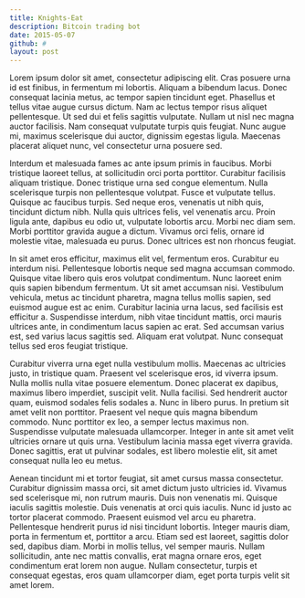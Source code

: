```yaml
---
title: Knights-Eat
description: Bitcoin trading bot
date: 2015-05-07
github: #
layout: post
---
```


Lorem ipsum dolor sit amet, consectetur adipiscing elit. Cras posuere urna id est finibus, in fermentum mi lobortis. Aliquam a bibendum lacus. Donec consequat lacinia metus, ac tempor sapien tincidunt eget. Phasellus et tellus vitae augue cursus dictum. Nam ac lectus tempor risus aliquet pellentesque. Ut sed dui et felis sagittis vulputate. Nullam ut nisl nec magna auctor facilisis. Nam consequat vulputate turpis quis feugiat. Nunc augue mi, maximus scelerisque dui auctor, dignissim egestas ligula. Maecenas placerat aliquet nunc, vel consectetur urna posuere sed.

Interdum et malesuada fames ac ante ipsum primis in faucibus. Morbi tristique laoreet tellus, at sollicitudin orci porta porttitor. Curabitur facilisis aliquam tristique. Donec tristique urna sed congue elementum. Nulla scelerisque turpis non pellentesque volutpat. Fusce et vulputate tellus. Quisque ac faucibus turpis. Sed neque eros, venenatis ut nibh quis, tincidunt dictum nibh. Nulla quis ultrices felis, vel venenatis arcu. Proin ligula ante, dapibus eu odio ut, vulputate lobortis arcu. Morbi nec diam sem. Morbi porttitor gravida augue a dictum. Vivamus orci felis, ornare id molestie vitae, malesuada eu purus. Donec ultrices est non rhoncus feugiat.

In sit amet eros efficitur, maximus elit vel, fermentum eros. Curabitur eu interdum nisi. Pellentesque lobortis neque sed magna accumsan commodo. Quisque vitae libero quis eros volutpat condimentum. Nunc laoreet enim quis sapien bibendum fermentum. Ut sit amet accumsan nisi. Vestibulum vehicula, metus ac tincidunt pharetra, magna tellus mollis sapien, sed euismod augue est ac enim. Curabitur lacinia urna lacus, sed facilisis est efficitur a. Suspendisse interdum, nibh vitae tincidunt mattis, orci mauris ultrices ante, in condimentum lacus sapien ac erat. Sed accumsan varius est, sed varius lacus sagittis sed. Aliquam erat volutpat. Nunc consequat tellus sed eros feugiat tristique.

Curabitur viverra urna eget nulla vestibulum mollis. Maecenas ac ultricies justo, in tristique quam. Praesent vel scelerisque eros, id viverra ipsum. Nulla mollis nulla vitae posuere elementum. Donec placerat ex dapibus, maximus libero imperdiet, suscipit velit. Nulla facilisi. Sed hendrerit auctor quam, euismod sodales felis sodales a. Nunc in libero purus. In pretium sit amet velit non porttitor. Praesent vel neque quis magna bibendum commodo. Nunc porttitor ex leo, a semper lectus maximus non. Suspendisse vulputate malesuada ullamcorper. Integer in ante sit amet velit ultricies ornare ut quis urna. Vestibulum lacinia massa eget viverra gravida. Donec sagittis, erat ut pulvinar sodales, est libero molestie elit, sit amet consequat nulla leo eu metus.

Aenean tincidunt mi et tortor feugiat, sit amet cursus massa consectetur. Curabitur dignissim massa orci, sit amet dictum justo ultricies id. Vivamus sed scelerisque mi, non rutrum mauris. Duis non venenatis mi. Quisque iaculis sagittis molestie. Duis venenatis at orci quis iaculis. Nunc id justo ac tortor placerat commodo. Praesent euismod vel arcu eu pharetra. Pellentesque hendrerit purus id nisi tincidunt lobortis. Integer mauris diam, porta in fermentum et, porttitor a arcu. Etiam sed est laoreet, sagittis dolor sed, dapibus diam. Morbi in mollis tellus, vel semper mauris. Nullam sollicitudin, ante nec mattis convallis, erat magna ornare eros, eget condimentum erat lorem non augue. Nullam consectetur, turpis et consequat egestas, eros quam ullamcorper diam, eget porta turpis velit sit amet lorem. 